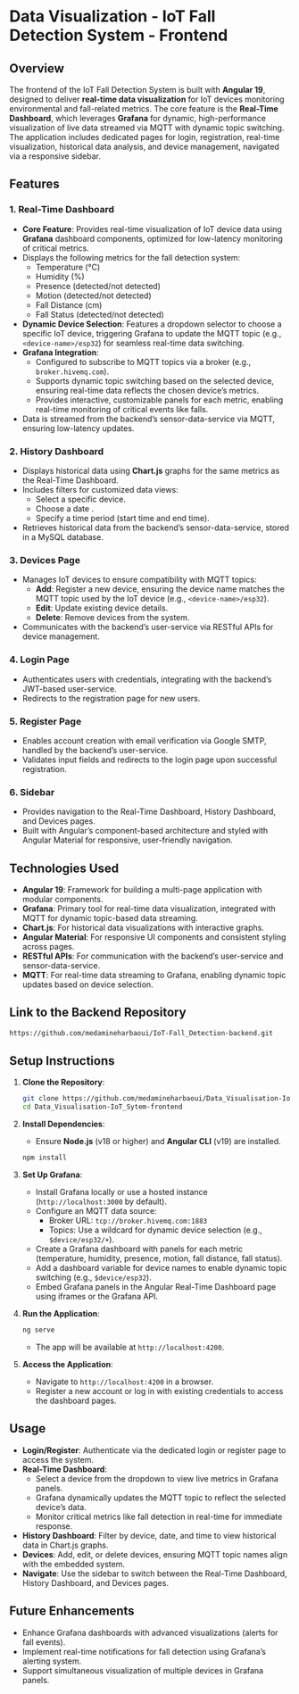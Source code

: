 # Data Visualization - IoT Fall Detection System - Frontend

## Overview
The frontend of the IoT Fall Detection System is built with **Angular 19**, designed to deliver **real-time data visualization** for IoT devices monitoring environmental and fall-related metrics. The core feature is the **Real-Time Dashboard**, which leverages **Grafana** for dynamic, high-performance visualization of live data streamed via MQTT with dynamic topic switching. The application includes dedicated pages for login, registration, real-time visualization, historical data analysis, and device management, navigated via a responsive sidebar.

## Features

### 1. Real-Time Dashboard
- **Core Feature**: Provides real-time visualization of IoT device data using **Grafana** dashboard components, optimized for low-latency monitoring of critical metrics.
- Displays the following metrics for the fall detection system:
  - Temperature (°C)
  - Humidity (%)
  - Presence (detected/not detected)
  - Motion (detected/not detected)
  - Fall Distance (cm)
  - Fall Status (detected/not detected)
- **Dynamic Device Selection**: Features a dropdown selector to choose a specific IoT device, triggering Grafana to update the MQTT topic (e.g., `<device-name>/esp32`) for seamless real-time data switching.
- **Grafana Integration**:
  - Configured to subscribe to MQTT topics via a broker (e.g., `broker.hivemq.com`).
  - Supports dynamic topic switching based on the selected device, ensuring real-time data reflects the chosen device’s metrics.
  - Provides interactive, customizable panels for each metric, enabling real-time monitoring of critical events like falls.
- Data is streamed from the backend’s sensor-data-service via MQTT, ensuring low-latency updates.

### 2. History Dashboard
- Displays historical data using **Chart.js** graphs for the same metrics as the Real-Time Dashboard.
- Includes filters for customized data views:
  - Select a specific device.
  - Choose a date .
  - Specify a time period (start time and end time).
- Retrieves historical data from the backend’s sensor-data-service, stored in a MySQL database.

### 3. Devices Page
- Manages IoT devices to ensure compatibility with MQTT topics:
  - **Add**: Register a new device, ensuring the device name matches the MQTT topic used by the IoT device (e.g., `<device-name>/esp32`).
  - **Edit**: Update existing device details.
  - **Delete**: Remove devices from the system.
- Communicates with the backend’s user-service via RESTful APIs for device management.

### 4. Login Page
- Authenticates users with credentials, integrating with the backend’s JWT-based user-service.
- Redirects to the registration page for new users.

### 5. Register Page
- Enables account creation with email verification via Google SMTP, handled by the backend’s user-service.
- Validates input fields and redirects to the login page upon successful registration.

### 6. Sidebar
- Provides navigation to the Real-Time Dashboard, History Dashboard, and Devices pages.
- Built with Angular’s component-based architecture and styled with Angular Material for responsive, user-friendly navigation.

## Technologies Used
- **Angular 19**: Framework for building a multi-page application with modular components.
- **Grafana**: Primary tool for real-time data visualization, integrated with MQTT for dynamic topic-based data streaming.
- **Chart.js**: For historical data visualizations with interactive graphs.
- **Angular Material**: For responsive UI components and consistent styling across pages.
- **RESTful APIs**: For communication with the backend’s user-service and sensor-data-service.
- **MQTT**: For real-time data streaming to Grafana, enabling dynamic topic updates based on device selection.


## Link to the Backend Repository
   ```bash
   https://github.com/medamineharbaoui/IoT-Fall_Detection-backend.git
   
   ```

## Setup Instructions
1. **Clone the Repository**:
   ```bash
   git clone https://github.com/medamineharbaoui/Data_Visualisation-IoT_Sytem-frontend.git
   cd Data_Visualisation-IoT_Sytem-frontend
   ```

2. **Install Dependencies**:
   - Ensure **Node.js** (v18 or higher) and **Angular CLI** (v19) are installed.
   ```bash
   npm install
   ```

3. **Set Up Grafana**:
   - Install Grafana locally or use a hosted instance (`http://localhost:3000` by default).
   - Configure an MQTT data source:
     - Broker URL: `tcp://broker.hivemq.com:1883` 
     - Topics: Use a wildcard for dynamic device selection (e.g., `$device/esp32/+`).
   - Create a Grafana dashboard with panels for each metric (temperature, humidity, presence, motion, fall distance, fall status).
   - Add a dashboard variable for device names to enable dynamic topic switching (e.g., `$device/esp32`).
   - Embed Grafana panels in the Angular Real-Time Dashboard page using iframes or the Grafana API.

4. **Run the Application**:
   ```bash
   ng serve
   ```
   - The app will be available at `http://localhost:4200`.

5. **Access the Application**:
   - Navigate to `http://localhost:4200` in a browser.
   - Register a new account or log in with existing credentials to access the dashboard pages.

## Usage
- **Login/Register**: Authenticate via the dedicated login or register page to access the system.
- **Real-Time Dashboard**:
  - Select a device from the dropdown to view live metrics in Grafana panels.
  - Grafana dynamically updates the MQTT topic to reflect the selected device’s data.
  - Monitor critical metrics like fall detection in real-time for immediate response.
- **History Dashboard**: Filter by device, date, and time to view historical data in Chart.js graphs.
- **Devices**: Add, edit, or delete devices, ensuring MQTT topic names align with the embedded system.
- **Navigate**: Use the sidebar to switch between the Real-Time Dashboard, History Dashboard, and Devices pages.

## Future Enhancements
- Enhance Grafana dashboards with advanced visualizations (alerts for fall events).
- Implement real-time notifications for fall detection using Grafana’s alerting system.
- Support simultaneous visualization of multiple devices in Grafana panels.
